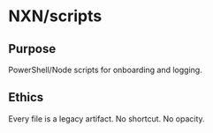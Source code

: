 # NXN/scripts

## Purpose
PowerShell/Node scripts for onboarding and logging.

## Ethics
Every file is a legacy artifact. No shortcut. No opacity.
